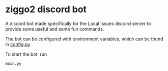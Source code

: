 # ziggo2 discord bot

A discord bot made specifically for the Local Issues discord server to provide some useful and some fun commands. 

The bot can be configured with environment variables, which can be found in [config.py](./config.py).

To start the bot, run

```sh
main.py
```
